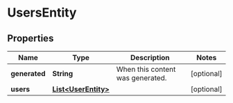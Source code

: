 
# UsersEntity

## Properties
Name | Type | Description | Notes
------------ | ------------- | ------------- | -------------
**generated** | **String** | When this content was generated. |  [optional]
**users** | [**List&lt;UserEntity&gt;**](UserEntity.md) |  |  [optional]



